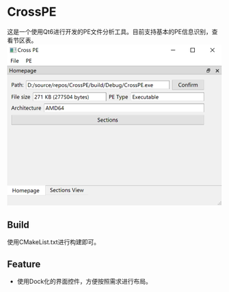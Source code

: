 # CrossPE
这是一个使用Qt6进行开发的PE文件分析工具。目前支持基本的PE信息识别，查看节区表。
<img src="./screenshots/img1.png" style="zoom:50%;" />

## Build
使用CMakeList.txt进行构建即可。

## Feature
* 使用Dock化的界面控件，方便按照需求进行布局。
